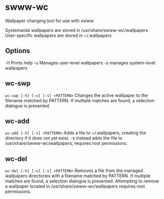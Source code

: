# swww-wc
Wallpaper changing tool for use with swww

Systemwide wallpapers are stored in /usr/share/swww-wc/wallpapers
User-specific wallpapers are stored in ~/.wallpapers

## Options
-h Prints help
-u Manages user-level wallpapers
-s manages system-level wallpapers

## wc-swp
`wc-swp [-h] [-u] [-s] <PATTERN>`
Changes the active wallpaper to the filename matched by PATTERN.
If multiple matches are found, a selection dialogue is presented.

## wc-add
`wc-add [-h] [-s] <PATTERN>`
Adds a file to ~/.wallpapers, creating the directory if it does not yet exist.
-s instead adds the file to /usr/share/swww-wc/wallpapers, requires root permissions.

## wc-del
`wc-del [-h] [-u] [-s] <PATTERN>`
Removes a file from the managed wallpapers directories with a filename matched by PATTERN.
If multiple matches are found, a selection dialogue is presented.
Attempting to remove a wallpaper located in /usr/share/swww-wc/wallpapers requires root permissions.
